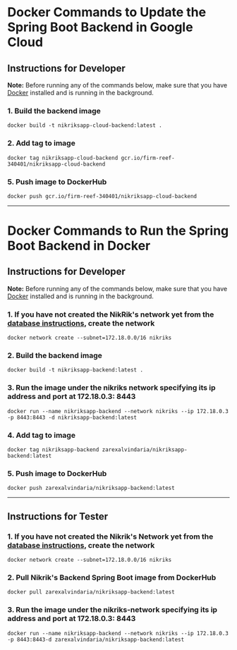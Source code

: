 # Docker Commands to Update the Spring Boot Backend in Google Cloud



## Instructions for Developer

**Note:** Before running any of the commands below, make sure that you have [Docker](https://www.docker.com/products/docker-desktop) installed and is running in the background.

### 1. Build the backend image

`docker build -t nikriksapp-cloud-backend:latest .`

### 2. Add tag to image

`docker tag nikriksapp-cloud-backend gcr.io/firm-reef-340401/nikriksapp-cloud-backend`

### 5. Push image to DockerHub

`docker push gcr.io/firm-reef-340401/nikriksapp-cloud-backend`











-------------------







# Docker Commands to Run the Spring Boot Backend in Docker



## Instructions for Developer

**Note:** Before running any of the commands below, make sure that you have [Docker](https://www.docker.com/products/docker-desktop) installed and is running in the background.

### 1. If you have not created the NikRik's network yet from the [database instructions](https://github.com/zarexalvindaria/nikriks/tree/main/01-database), create the network 

`docker network create --subnet=172.18.0.0/16 nikriks`


###  2. Build the backend image
`docker build -t nikriksapp-backend:latest .`

### 3. __Run the image under the nikriks network specifying its ip address and port at 172.18.0.3: 8443__
`docker run --name nikriksapp-backend --network nikriks --ip 172.18.0.3 -p 8443:8443 -d nikriksapp-backend:latest`

### 4. Add tag to image
`docker tag nikriksapp-backend zarexalvindaria/nikriksapp-backend:latest`

### 5. Push image to DockerHub
`docker push zarexalvindaria/nikriksapp-backend:latest`



----------------------------

## Instructions for Tester

### 1. If you have not created the Nikrik's Network yet from the [database instructions](https://github.com/zarexalvindaria/nikriks/tree/main/01-database), create the network 

`docker network create --subnet=172.18.0.0/16 nikriks`

### 2. Pull Nikrik's Backend Spring Boot image from DockerHub
`docker pull zarexalvindaria/nikriksapp-backend:latest `

### 3. __Run the image under the nikriks-network specifying its ip address and port at 172.18.0.3: 8443__
`docker run --name nikriksapp-backend --network nikriks --ip 172.18.0.3 -p 8443:8443-d zarexalvindaria/nikriksapp-backend:latest`


